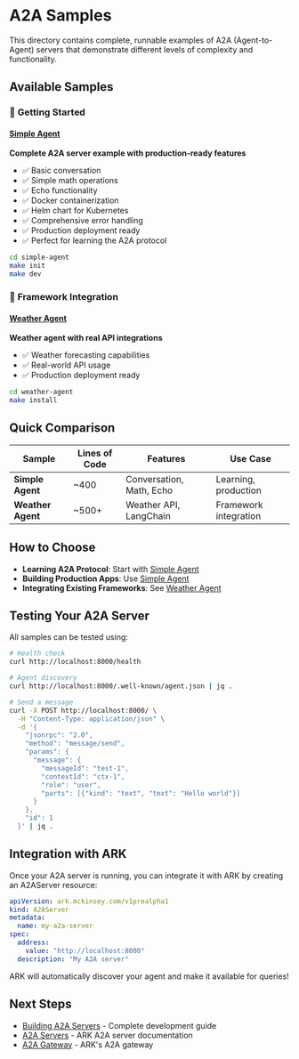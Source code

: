 # A2A Samples

This directory contains complete, runnable examples of A2A (Agent-to-Agent) servers that demonstrate different levels of complexity and functionality.

## Available Samples

### 🚀 **Getting Started**

#### [Simple Agent](simple-agent/)
**Complete A2A server example with production-ready features**

- ✅ Basic conversation
- ✅ Simple math operations
- ✅ Echo functionality
- ✅ Docker containerization
- ✅ Helm chart for Kubernetes
- ✅ Comprehensive error handling
- ✅ Production deployment ready
- ✅ Perfect for learning the A2A protocol

```bash
cd simple-agent
make init
make dev
```

### 🔧 **Framework Integration**

#### [Weather Agent](weather-agent/)
**Weather agent with real API integrations**

- ✅ Weather forecasting capabilities
- ✅ Real-world API usage
- ✅ Production deployment ready

```bash
cd weather-agent
make install
```

## Quick Comparison

| Sample | Lines of Code | Features | Use Case |
|--------|---------------|----------|----------|
| **Simple Agent** | ~400 | Conversation, Math, Echo | Learning, production |
| **Weather Agent** | ~500+ | Weather API, LangChain | Framework integration |

## How to Choose

- **Learning A2A Protocol**: Start with [Simple Agent](simple-agent/)
- **Building Production Apps**: Use [Simple Agent](simple-agent/)
- **Integrating Existing Frameworks**: See [Weather Agent](weather-agent/)

## Testing Your A2A Server

All samples can be tested using:

```bash
# Health check
curl http://localhost:8000/health

# Agent discovery
curl http://localhost:8000/.well-known/agent.json | jq .

# Send a message
curl -X POST http://localhost:8000/ \
  -H "Content-Type: application/json" \
  -d '{
    "jsonrpc": "2.0",
    "method": "message/send",
    "params": {
      "message": {
        "messageId": "test-1",
        "contextId": "ctx-1",
        "role": "user",
        "parts": [{"kind": "text", "text": "Hello world"}]
      }
    },
    "id": 1
  }' | jq .
```

## Integration with ARK

Once your A2A server is running, you can integrate it with ARK by creating an A2AServer resource:

```yaml
apiVersion: ark.mckinsey.com/v1prealpha1
kind: A2AServer
metadata:
  name: my-a2a-server
spec:
  address:
    value: "http://localhost:8000"
  description: "My A2A server"
```

ARK will automatically discover your agent and make it available for queries!

## Next Steps

- [Building A2A Servers](../../docs/content/developer-guide/building-a2a-servers) - Complete development guide
- [A2A Servers](../../docs/content/developer-guide/a2a-server) - ARK A2A server documentation
- [A2A Gateway](../../docs/content/developer-guide/a2a-gateway) - ARK's A2A gateway
